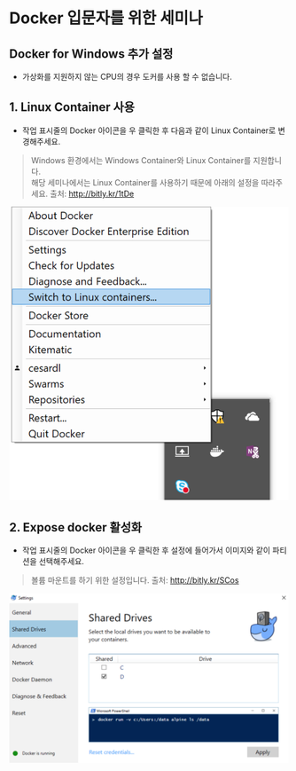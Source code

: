 # Docker 입문자를 위한 세미나

## Docker for Windows 추가 설정

- 가상화를 지원하지 않는 CPU의 경우 도커를 사용 할 수 없습니다.  

## 1. Linux Container 사용

- 작업 표시줄의 Docker 아이콘을 우 클릭한 후 다음과 같이 Linux Container로 변경해주세요.
> Windows 환경에서는 Windows Container와 Linux Container를 지원합니다.  
해당 세미나에서는 Linux Container를 사용하기 때문에 아래의 설정을 따라주세요.
> 출처: http://bitly.kr/1tDe

![windows](./assets/images/windows_0.png)

## 2. Expose docker 활성화

- 작업 표시줄의 Docker 아이콘을 우 클릭한 후 설정에 들어가서 이미지와 같이 파티션을 선택해주세요.
> 볼륨 마운트를 하기 위한 설정입니다.
> 출처: http://bitly.kr/SCos

![windows](./assets/images/windows_1.png)
